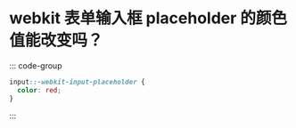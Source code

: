 # webkit 表单输入框 placeholder 的颜色值能改变吗？

<article-info/>

::: code-group

```css
input::-webkit-input-placeholder {
  color: red;
}
```

:::
